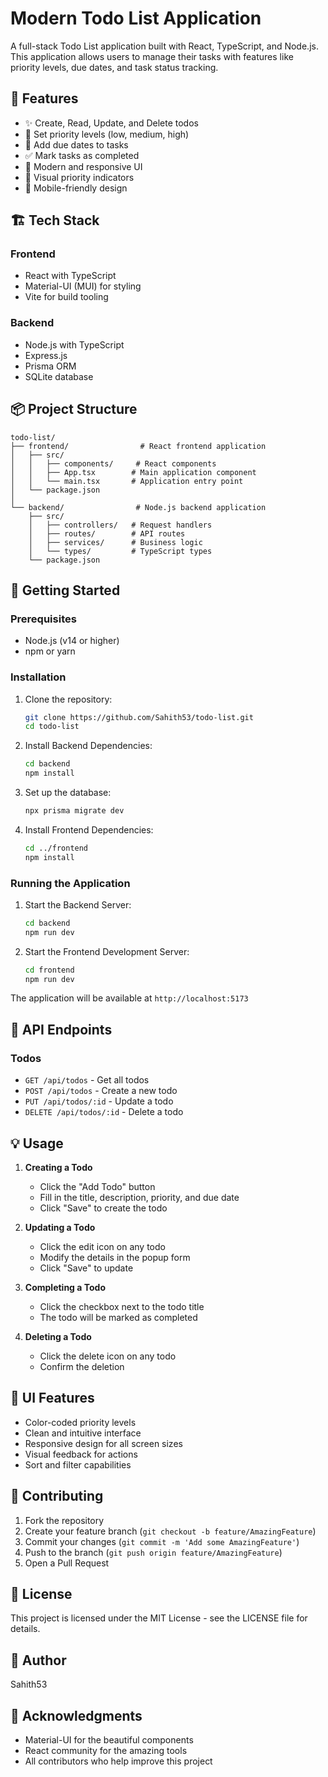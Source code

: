 
# Modern Todo List Application

A full-stack Todo List application built with React, TypeScript, and Node.js. This application allows users to manage their tasks with features like priority levels, due dates, and task status tracking.

## 🚀 Features

- ✨ Create, Read, Update, and Delete todos
- 🎯 Set priority levels (low, medium, high)
- 📅 Add due dates to tasks
- ✅ Mark tasks as completed
- 🎨 Modern and responsive UI
- 🌈 Visual priority indicators
- 📱 Mobile-friendly design

## 🏗️ Tech Stack

### Frontend
- React with TypeScript
- Material-UI (MUI) for styling
- Vite for build tooling

### Backend
- Node.js with TypeScript
- Express.js
- Prisma ORM
- SQLite database

## 📦 Project Structure

```
todo-list/
├── frontend/                # React frontend application
│   ├── src/
│   │   ├── components/     # React components
│   │   ├── App.tsx        # Main application component
│   │   └── main.tsx       # Application entry point
│   └── package.json
│
└── backend/                # Node.js backend application
    ├── src/
    │   ├── controllers/   # Request handlers
    │   ├── routes/        # API routes
    │   ├── services/      # Business logic
    │   └── types/         # TypeScript types
    └── package.json
```

## 🚀 Getting Started

### Prerequisites
- Node.js (v14 or higher)
- npm or yarn

### Installation

1. Clone the repository:
   ```bash
   git clone https://github.com/Sahith53/todo-list.git
   cd todo-list
   ```

2. Install Backend Dependencies:
   ```bash
   cd backend
   npm install
   ```

3. Set up the database:
   ```bash
   npx prisma migrate dev
   ```

4. Install Frontend Dependencies:
   ```bash
   cd ../frontend
   npm install
   ```

### Running the Application

1. Start the Backend Server:
   ```bash
   cd backend
   npm run dev
   ```

2. Start the Frontend Development Server:
   ```bash
   cd frontend
   npm run dev
   ```

The application will be available at `http://localhost:5173`

## 🎯 API Endpoints

### Todos
- `GET /api/todos` - Get all todos
- `POST /api/todos` - Create a new todo
- `PUT /api/todos/:id` - Update a todo
- `DELETE /api/todos/:id` - Delete a todo

## 💡 Usage

1. **Creating a Todo**
   - Click the "Add Todo" button
   - Fill in the title, description, priority, and due date
   - Click "Save" to create the todo

2. **Updating a Todo**
   - Click the edit icon on any todo
   - Modify the details in the popup form
   - Click "Save" to update

3. **Completing a Todo**
   - Click the checkbox next to the todo title
   - The todo will be marked as completed

4. **Deleting a Todo**
   - Click the delete icon on any todo
   - Confirm the deletion

## 🎨 UI Features

- Color-coded priority levels
- Clean and intuitive interface
- Responsive design for all screen sizes
- Visual feedback for actions
- Sort and filter capabilities

## 🤝 Contributing

1. Fork the repository
2. Create your feature branch (`git checkout -b feature/AmazingFeature`)
3. Commit your changes (`git commit -m 'Add some AmazingFeature'`)
4. Push to the branch (`git push origin feature/AmazingFeature`)
5. Open a Pull Request

## 📝 License

This project is licensed under the MIT License - see the LICENSE file for details.

## 👤 Author

Sahith53

## 🙏 Acknowledgments

- Material-UI for the beautiful components
- React community for the amazing tools
- All contributors who help improve this project
